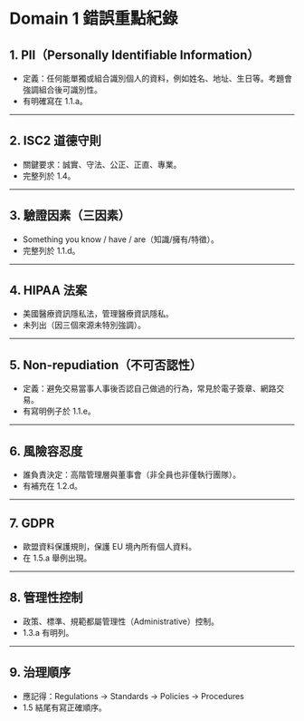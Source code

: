 # Domain 1 錯誤重點紀錄

## 1. PII（Personally Identifiable Information）

- 定義：任何能單獨或組合識別個人的資料，例如姓名、地址、生日等。考題會強調組合後可識別性。
- 有明確寫在 1.1.a。

---

## 2. ISC2 道德守則

- 關鍵要求：誠實、守法、公正、正直、專業。
- 完整列於 1.4。

---

## 3. 驗證因素（三因素）

- Something you know / have / are（知識/擁有/特徵）。
- 完整列於 1.1.d。

---

## 4. HIPAA 法案

- 美國醫療資訊隱私法，管理醫療資訊隱私。
- 未列出（因三個來源未特別強調）。

---

## 5. Non-repudiation（不可否認性）

- 定義：避免交易當事人事後否認自己做過的行為，常見於電子簽章、網路交易。
- 有寫明例子於 1.1.e。

---

## 6. 風險容忍度

- 誰負責決定：高階管理層與董事會（非全員也非僅執行團隊）。
- 有補充在 1.2.d。

---

## 7. GDPR

- 歐盟資料保護規則，保護 EU 境內所有個人資料。
- 在 1.5.a 舉例出現。

---

## 8. 管理性控制

- 政策、標準、規範都屬管理性（Administrative）控制。
- 1.3.a 有明列。

---

## 9. 治理順序

- 應記得：Regulations → Standards → Policies → Procedures
- 1.5 結尾有寫正確順序。
